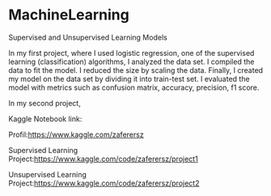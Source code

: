 # MachineLearning
Supervised and Unsupervised Learning Models

In my first project, where I used logistic regression, one of the supervised learning (classification) algorithms, I analyzed the data set. I compiled the data to fit the model. I reduced the size by scaling the data. Finally, I created my model on the data set by dividing it into train-test set. I evaluated the model with metrics such as confusion matrix, accuracy, precision, f1 score.

In my second project,





Kaggle Notebook link:

Profil:https://www.kaggle.com/zaferersz

Supervised Learning Project:https://www.kaggle.com/code/zaferersz/project1

Unsupervised Learning Project:https://www.kaggle.com/code/zaferersz/project2
